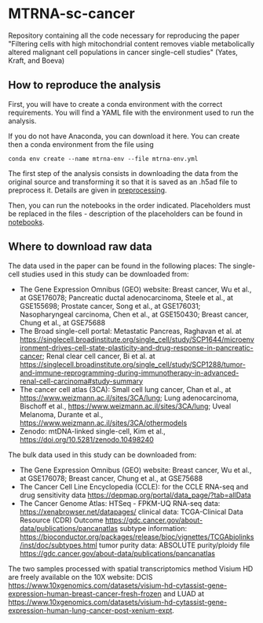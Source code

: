 # MTRNA-sc-cancer
Repository containing all the code necessary for reproducing the paper "Filtering cells  with high mitochondrial content removes viable metabolically altered malignant cell populations in cancer single-cell studies" (Yates, Kraft, and Boeva)

## How to reproduce the analysis

First, you will have to create a conda environment with the correct requirements. 
You will find a YAML file with the environment used to run the analysis. 

If you do not have Anaconda, you can download it here. 
You can create then a conda environment from the file using 
```
conda env create --name mtrna-env --file mtrna-env.yml
```

The first step of the analysis consists in downloading the data from the original source and transforming it so that it is saved as an .h5ad file to preprocess it. Details are given in [preprocessing](https://github.com/BoevaLab/MTRNA-sc-cancer/tree/main/preprocessing). 

Then, you can run the notebooks in the order indicated. Placeholders must be replaced in the files - description of the placeholders can be found in [notebooks](https://github.com/BoevaLab/MTRNA-sc-cancer/tree/main/notebooks).

## Where to download raw data

The data used in the paper can be found in the following places:
The single-cell studies used in this study can be downloaded from: 
- The Gene Expression Omnibus (GEO) website: Breast cancer, Wu et al., at GSE176078; Pancreatic ductal adenocarcinoma, Steele et al., at GSE155698; Prostate cancer, Song et al., at GSE176031; Nasopharyngeal carcinoma, Chen et al., at GSE150430; Breast cancer, Chung et al., at GSE75688
- The Broad single-cell portal: Metastatic Pancreas, Raghavan et al. at https://singlecell.broadinstitute.org/single_cell/study/SCP1644/microenvironment-drives-cell-state-plasticity-and-drug-response-in-pancreatic-cancer; Renal clear cell cancer, Bi et al. at https://singlecell.broadinstitute.org/single_cell/study/SCP1288/tumor-and-immune-reprogramming-during-immunotherapy-in-advanced-renal-cell-carcinoma#study-summary
- The cancer cell atlas (3CA): Small cell lung cancer, Chan et al., at https://www.weizmann.ac.il/sites/3CA/lung; Lung adenocarcinoma, Bischoff et al., https://www.weizmann.ac.il/sites/3CA/lung; Uveal Melanoma, Durante et al., https://www.weizmann.ac.il/sites/3CA/othermodels
- Zenodo: mtDNA-linked single-cell, Kim et al., https://doi.org/10.5281/zenodo.10498240

The bulk data used in this study can be downloaded from:
- The Gene Expression Omnibus (GEO) website: Breast cancer, Wu et al., at GSE176078; Breast cancer, Chung et al., at GSE75688
- The Cancer Cell Line Encyclopedia (CCLE): for the CCLE RNA-seq and drug sensitivity data https://depmap.org/portal/data_page/?tab=allData
- The Cancer Genome Atlas:
HTSeq - FPKM-UQ RNA-seq data:  https://xenabrowser.net/datapages/
clinical data: TCGA-Clinical Data Resource (CDR) Outcome https://gdc.cancer.gov/about-data/publications/pancanatlas
subtype information: https://bioconductor.org/packages/release/bioc/vignettes/TCGAbiolinks/inst/doc/subtypes.html
tumor purity data: ABSOLUTE purity/ploidy file https://gdc.cancer.gov/about-data/publications/pancanatlas

The two samples processed with spatial transcriptomics method Visium HD are freely available on the 10X website: DCIS https://www.10xgenomics.com/datasets/visium-hd-cytassist-gene-expression-human-breast-cancer-fresh-frozen and LUAD at https://www.10xgenomics.com/datasets/visium-hd-cytassist-gene-expression-human-lung-cancer-post-xenium-expt.  
